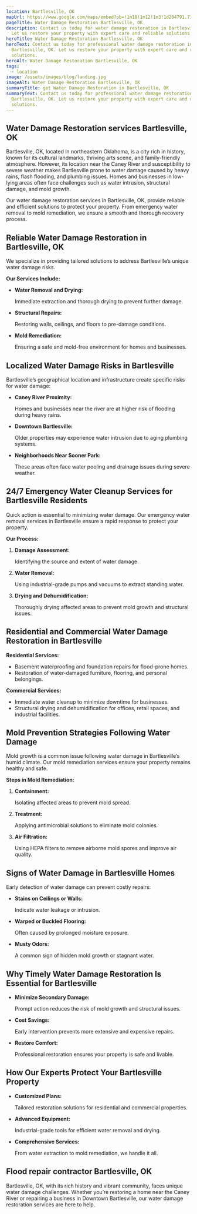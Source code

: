 ```yaml
---
location: Bartlesville, OK
mapUrl: https://www.google.com/maps/embed?pb=!1m18!1m12!1m3!1d204791.71890617497!2d-96.11643063137801!3d36.67761197511914!2m3!1f0!2f0!3f0!3m2!1i1024!2i768!4f13.1!3m3!1m2!1s0x87b7124f36c7bdf1%3A0xdef002e0d528a136!2sBartlesville%2C%20OK!5e0!3m2!1sen!2sus!4v1735858722777!5m2!1sen!2sus
pageTitle: Water Damage Restoration Bartlesville, OK
description: Contact us today for water damage restoration in Bartlesville, OK.
  Let us restore your property with expert care and reliable solutions.
heroTitle: Water Damage Restoration Bartlesville, OK
heroText: Contact us today for professional water damage restoration in
  Bartlesville, OK. Let us restore your property with expert care and reliable
  solutions.
heroAlt: Water Damage Restoration Bartlesville, OK
tags:
  - location
image: /assets/images/blog/landing.jpg
imageAlt: Water Damage Restoration Bartlesville, OK
summaryTitle: get Water Damage Restoration in Bartlesville, OK
summaryText: Contact us today for professional water damage restoration in
  Bartlesville, OK. Let us restore your property with expert care and reliable
  solutions.
---
```

## **Water Damage Restoration services Bartlesville, OK**

Bartlesville, OK, located in northeastern Oklahoma, is a city rich in history, known for its cultural landmarks, thriving arts scene, and family-friendly atmosphere. However, its location near the Caney River and susceptibility to severe weather makes Bartlesville prone to water damage caused by heavy rains, flash flooding, and plumbing issues. Homes and businesses in low-lying areas often face challenges such as water intrusion, structural damage, and mold growth.

Our water damage restoration services in Bartlesville, OK, provide reliable and efficient solutions to protect your property. From emergency water removal to mold remediation, we ensure a smooth and thorough recovery process.

## **Reliable Water Damage Restoration in Bartlesville, OK**

We specialize in providing tailored solutions to address Bartlesville’s unique water damage risks.

**Our Services Include:**

* **Water Removal and Drying:**

   Immediate extraction and thorough drying to prevent further damage.
* **Structural Repairs:**

   Restoring walls, ceilings, and floors to pre-damage conditions.
* **Mold Remediation:**

   Ensuring a safe and mold-free environment for homes and businesses.

## **Localized Water Damage Risks in Bartlesville**

Bartlesville’s geographical location and infrastructure create specific risks for water damage:

* **Caney River Proximity:**

   Homes and businesses near the river are at higher risk of flooding during heavy rains.
* **Downtown Bartlesville:**

   Older properties may experience water intrusion due to aging plumbing systems.
* **Neighborhoods Near Sooner Park:**

   These areas often face water pooling and drainage issues during severe weather.

## **24/7 Emergency Water Cleanup Services for Bartlesville Residents**

Quick action is essential to minimizing water damage. Our emergency water removal services in Bartlesville ensure a rapid response to protect your property.

**Our Process:**

1. **Damage Assessment:**

    Identifying the source and extent of water damage.
2. **Water Removal:**

    Using industrial-grade pumps and vacuums to extract standing water.
3. **Drying and Dehumidification:**

    Thoroughly drying affected areas to prevent mold growth and structural issues.

## **Residential and Commercial Water Damage Restoration in Bartlesville**

**Residential Services:**

* Basement waterproofing and foundation repairs for flood-prone homes.
* Restoration of water-damaged furniture, flooring, and personal belongings.

**Commercial Services:**

* Immediate water cleanup to minimize downtime for businesses.
* Structural drying and dehumidification for offices, retail spaces, and industrial facilities.

## **Mold Prevention Strategies Following Water Damage**

Mold growth is a common issue following water damage in Bartlesville’s humid climate. Our mold remediation services ensure your property remains healthy and safe.

**Steps in Mold Remediation:**

1. **Containment:**

    Isolating affected areas to prevent mold spread.
2. **Treatment:**

    Applying antimicrobial solutions to eliminate mold colonies.
3. **Air Filtration:**

    Using HEPA filters to remove airborne mold spores and improve air quality.

## **Signs of Water Damage in Bartlesville Homes**

Early detection of water damage can prevent costly repairs:

* **Stains on Ceilings or Walls:**

   Indicate water leakage or intrusion.
* **Warped or Buckled Flooring:**

   Often caused by prolonged moisture exposure.
* **Musty Odors:**

   A common sign of hidden mold growth or stagnant water.

## **Why Timely Water Damage Restoration Is Essential for Bartlesville**

* **Minimize Secondary Damage:**

   Prompt action reduces the risk of mold growth and structural issues.
* **Cost Savings:**

   Early intervention prevents more extensive and expensive repairs.
* **Restore Comfort:**

   Professional restoration ensures your property is safe and livable.

## **How Our Experts Protect Your Bartlesville Property**

* **Customized Plans:**

   Tailored restoration solutions for residential and commercial properties.
* **Advanced Equipment:**

   Industrial-grade tools for efficient water removal and drying.
* **Comprehensive Services:**

   From water extraction to mold remediation, we handle it all.

## **Flood repair contractor Bartlesville, OK**

Bartlesville, OK, with its rich history and vibrant community, faces unique water damage challenges. Whether you’re restoring a home near the Caney River or repairing a business in Downtown Bartlesville, our water damage restoration services are here to help.
